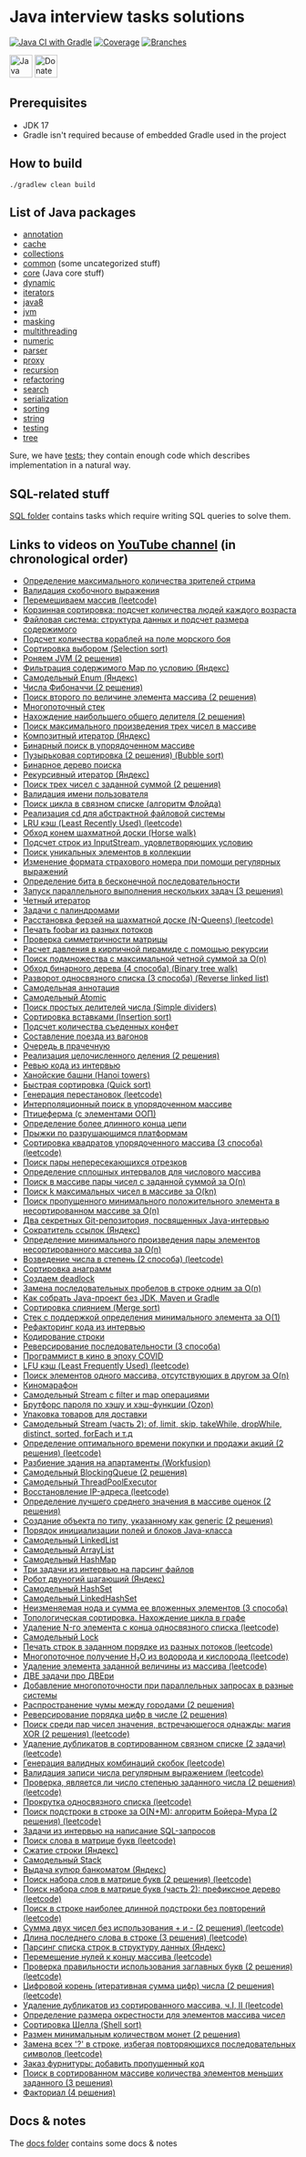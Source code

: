 
# Java interview tasks solutions

[![Java CI with Gradle](https://github.com/andrei-punko/java-interview-coding/actions/workflows/gradle.yml/badge.svg)](https://github.com/andrei-punko/java-interview-coding/actions/workflows/gradle.yml)
[![Coverage](.github/badges/jacoco.svg)](https://github.com/andrei-punko/java-interview-coding/actions/workflows/gradle.yml)
[![Branches](.github/badges/branches.svg)](https://github.com/andrei-punko/java-interview-coding/actions/workflows/gradle.yml)

<a href="https://andrei-punko.github.io/java-interview-faq-n-answers"><img src="images/button_java-interview-faq.png" alt="Java interview FAQ" height="40"/></a>
<a href="https://boosty.to/andd3dfx"><img src="images/button_donate.png" alt="Donate" height="40"/></a>

## Prerequisites
- JDK 17
- Gradle isn't required because of embedded Gradle used in the project

## How to build
```shell
./gradlew clean build
```

## List of Java packages
- [annotation](src/main/java/by/andd3dfx/annotation)
- [cache](src/main/java/by/andd3dfx/cache)
- [collections](src/main/java/by/andd3dfx/collections)
- [common](src/main/java/by/andd3dfx/common) (some uncategorized stuff)
- [core](src/main/java/by/andd3dfx/core) (Java core stuff)
- [dynamic](src/main/java/by/andd3dfx/dynamic)
- [iterators](src/main/java/by/andd3dfx/iterators)
- [java8](src/main/java/by/andd3dfx/java8)
- [jvm](src/main/java/by/andd3dfx/jvm)
- [masking](src/main/java/by/andd3dfx/masking)
- [multithreading](src/main/java/by/andd3dfx/multithreading)
- [numeric](src/main/java/by/andd3dfx/numeric)
- [parser](src/main/java/by/andd3dfx/parser)
- [proxy](src/main/java/by/andd3dfx/proxy)
- [recursion](src/main/java/by/andd3dfx/recursion)
- [refactoring](src/main/java/by/andd3dfx/refactoring)
- [search](src/main/java/by/andd3dfx/search)
- [serialization](src/main/java/by/andd3dfx/serialization)
- [sorting](src/main/java/by/andd3dfx/sorting)
- [string](src/main/java/by/andd3dfx/string)
- [testing](src/main/java/by/andd3dfx/testing)
- [tree](src/main/java/by/andd3dfx/tree)

Sure, we have [tests](src/test/java/by/andd3dfx);
they contain enough code which describes implementation in a natural way.

## SQL-related stuff
[SQL folder](sql/README.md) contains tasks which require writing SQL queries to solve them.

## Links to videos on [YouTube channel](https://www.youtube.com/@andd3dfx) (in chronological order)
- [Определение максимального количества зрителей стрима](https://www.youtube.com/watch?v=uMikT-xpE-w)
- [Валидация скобочного выражения](https://www.youtube.com/watch?v=cTHWJNfjHzE)
- [Перемешиваем массив (leetcode)](https://www.youtube.com/watch?v=d9a7Mpm222M)
- [Корзинная сортировка: подсчет количества людей каждого возраста](https://www.youtube.com/watch?v=vFsDPm7ecsM)
- [Файловая система: структура данных и подсчет размера содержимого](https://www.youtube.com/watch?v=j6wr8qCaVeE)
- [Подсчет количества кораблей на поле морского боя](https://www.youtube.com/watch?v=9ypQAA7ilYo)
- [Сортировка выбором (Selection sort)](https://www.youtube.com/watch?v=sQLeZOOmxlo)
- [Роняем JVM (2 решения)](https://www.youtube.com/watch?v=FTR-_QqcH-I)
- [Фильтрация содержимого Map по условию (Яндекс)](https://www.youtube.com/watch?v=YBHM4xStiCM)
- [Самодельный Enum (Яндекс)](https://www.youtube.com/watch?v=41sJn7MQFc4)
- [Числа Фибоначчи (2 решения)](https://www.youtube.com/watch?v=S5rfbd8JkWw)
- [Поиск второго по величине элемента массива (2 решения)](https://www.youtube.com/watch?v=TYU9OsImhP8)
- [Многопоточный стек](https://www.youtube.com/watch?v=R6yUAA82_3Y)
- [Нахождение наибольшего общего делителя (2 решения)](https://www.youtube.com/watch?v=OzGTTkysIew)
- [Поиск максимального произведения трех чисел в массиве](https://www.youtube.com/watch?v=wzO6abwg4y4)
- [Композитный итератор (Яндекс)](https://www.youtube.com/watch?v=8V_t64QLN7Q)
- [Бинарный поиск в упорядоченном массиве](https://www.youtube.com/watch?v=YegVbWwIHFA)
- [Пузырьковая сортировка (2 решения) (Bubble sort)](https://www.youtube.com/watch?v=vK4BTGVELwk)
- [Бинарное дерево поиска](https://www.youtube.com/watch?v=DGLiObeU04A)
- [Рекурсивный итератор (Яндекс)](https://www.youtube.com/watch?v=dnR4xhkdx1I)
- [Поиск трех чисел с заданной суммой (2 решения)](https://www.youtube.com/watch?v=P-2jXiQ1OFo)
- [Валидация имени пользователя](https://www.youtube.com/watch?v=27zJPML4SYg)
- [Поиск цикла в связном списке (алгоритм Флойда)](https://www.youtube.com/watch?v=5IcvvtfLGvM)
- [Реализация cd для абстрактной файловой системы](https://www.youtube.com/watch?v=HLoLoIaL--I)
- [LRU кэш (Least Recently Used) (leetcode)](https://www.youtube.com/watch?v=ZrF5s4_jNZk)
- [Обход конем шахматной доски (Horse walk)](https://www.youtube.com/watch?v=keNYNcQi9o8)
- [Подсчет строк из InputStream, удовлетворяющих условию](https://www.youtube.com/watch?v=XDIgxvYAGfY)
- [Поиск уникальных элементов в коллекции](https://www.youtube.com/watch?v=YaApEnhQEks)
- [Изменение формата страхового номера при помощи регулярных выражений](https://www.youtube.com/watch?v=SdNLzjbXyo8)
- [Определение бита в бесконечной последовательности](https://www.youtube.com/watch?v=AB896M2cJr4)
- [Запуск параллельного выполнения нескольких задач (3 решения)](https://www.youtube.com/watch?v=jPCnLumA4x8)
- [Четный итератор](https://www.youtube.com/watch?v=wY5Hg3KrLqw)
- [Задачи с палиндромами](https://www.youtube.com/watch?v=XZMOlvKRzd0)
- [Расстановка ферзей на шахматной доске (N-Queens) (leetcode)](https://www.youtube.com/watch?v=v9kctJiD4KQ)
- [Печать foobar из разных потоков](https://www.youtube.com/watch?v=UVrrfYTiRo8)
- [Проверка симметричности матрицы](https://www.youtube.com/watch?v=DwLLrRRPFkw)
- [Расчет давления в кирпичной пирамиде с помощью рекурсии](https://www.youtube.com/watch?v=dDk8FUEvFZo)
- [Поиск подмножества с максимальной четной суммой за O(n)](https://www.youtube.com/watch?v=GgZvAwyrAC0)
- [Обход бинарного дерева (4 способа) (Binary tree walk)](https://www.youtube.com/watch?v=cEd6CPAp90I)
- [Разворот односвязного списка (3 способа) (Reverse linked list)](https://www.youtube.com/watch?v=iEKdRgKNurg)
- [Самодельная аннотация](https://www.youtube.com/watch?v=ERKYwftYjtk)
- [Самодельный Atomic](https://www.youtube.com/watch?v=4SFuAGa6GfU)
- [Поиск простых делителей числа (Simple dividers)](https://www.youtube.com/watch?v=EEN6tBfXGt8)
- [Сортировка вставками (Insertion sort)](https://www.youtube.com/watch?v=NIvyCMC7NgU)
- [Подсчет количества съеденных конфет](https://www.youtube.com/watch?v=UNz2nM2qQ3E)
- [Составление поезда из вагонов](https://www.youtube.com/watch?v=ToXzQU6vIKw)
- [Очередь в прачечную](https://www.youtube.com/watch?v=reTyOF3yo5k)
- [Реализация целочисленного деления (2 решения)](https://www.youtube.com/watch?v=jhKuxPDCa54)
- [Ревью кода из интервью](https://www.youtube.com/watch?v=8spUH04041U)
- [Ханойские башни (Hanoi towers)](https://www.youtube.com/watch?v=8fkHg9JKKmg)
- [Быстрая сортировка (Quick sort)](https://www.youtube.com/watch?v=lp1UsN1-_p4)
- [Генерация перестановок (leetcode)](https://www.youtube.com/watch?v=PyRnm2mFZbk)
- [Интерполяционный поиск в упорядоченном массиве](https://www.youtube.com/watch?v=kRTntkCB_a4)
- [Птицеферма (с элементами ООП)](https://www.youtube.com/watch?v=tQAJRQrc2Aw)
- [Определение более длинного конца цепи](https://www.youtube.com/watch?v=KAqZwNY7yUc)
- [Прыжки по разрушающимся платформам](https://www.youtube.com/watch?v=okH8weUwc8k)
- [Сортировка квадратов упорядоченного массива (3 способа) (leetcode)](https://www.youtube.com/watch?v=49DpyzZN4NM)
- [Поиск пары непересекающихся отрезков](https://www.youtube.com/watch?v=W7irv3Wy7Kw)
- [Определение сплошных интервалов для числового массива](https://www.youtube.com/watch?v=ql6TROfbnYk)
- [Поиск в массиве пары чисел с заданной суммой за O(n)](https://www.youtube.com/watch?v=CrQdpjsr26w)
- [Поиск k максимальных чисел в массиве за O(kn)](https://www.youtube.com/watch?v=iBOodbu0wKQ)
- [Поиск пропущенного минимального положительного элемента в несортированном массиве за O(n)](https://www.youtube.com/watch?v=0i7x_YEXOpA)
- [Два секретных Git-репозитория, посвященных Java-интервью](https://www.youtube.com/watch?v=NpcB1gsTkMg)
- [Сократитель ссылок (Яндекс)](https://www.youtube.com/watch?v=iUBWIZE_vo4)
- [Определение минимального произведения пары элементов несортированного массива за O(n)](https://www.youtube.com/watch?v=QilFm81ukEw)
- [Возведение числа в степень (2 способа) (leetcode)](https://www.youtube.com/watch?v=peiEt6TkpLU)
- [Сортировка анаграмм](https://www.youtube.com/watch?v=_i77ixQLijs)
- [Создаем deadlock](https://www.youtube.com/watch?v=xuWU_6JTXi4)
- [Замена последовательных пробелов в строке одним за O(n)](https://www.youtube.com/watch?v=2jszDhWtLes)
- [Как собрать Java-проект без JDK, Maven и Gradle](https://www.youtube.com/watch?v=gbF2zVvndLg)
- [Сортировка слиянием (Merge sort)](https://www.youtube.com/watch?v=QsXDi0MABA0)
- [Стек с поддержкой определения минимального элемента за O(1)](https://www.youtube.com/watch?v=-Y-_0R8tfyk)
- [Рефакторинг кода из интервью](https://www.youtube.com/watch?v=jdnNYxVk5BE)
- [Кодирование строки](https://www.youtube.com/watch?v=Lw4gg7tkWQE)
- [Реверсирование последовательности (3 способа)](https://www.youtube.com/watch?v=Ql6JGqcSiNk)
- [Программист в кино в эпоху COVID](https://www.youtube.com/watch?v=ClBUqbfSJ18)
- [LFU кэш (Least Frequently Used) (leetcode)](https://www.youtube.com/watch?v=4hhu0cSVUCA)
- [Поиск элементов одного массива, отсутствующих в другом за O(n)](https://www.youtube.com/watch?v=bJIzoT-CmUg)
- [Киномарафон](https://www.youtube.com/watch?v=2hGoj3v5JVQ)
- [Самодельный Stream с filter и map операциями](https://www.youtube.com/watch?v=LvBjS17CatQ)
- [Брутфорс пароля по хэшу и хэш-функции (Ozon)](https://www.youtube.com/watch?v=-TjrkxilGn0)
- [Упаковка товаров для доставки](https://www.youtube.com/watch?v=ZDntf64fW5Q)
- [Самодельный Stream (часть 2): of, limit, skip, takeWhile, dropWhile, distinct, sorted, forEach и т.д](https://www.youtube.com/watch?v=iuzWoSzl1to)
- [Определение оптимального времени покупки и продажи акций (2 решения) (leetcode)](https://www.youtube.com/watch?v=XYPIKrEBbCc)
- [Разбиение здания на апартаменты (Workfusion)](https://www.youtube.com/watch?v=W3RefFMsnRo)
- [Самодельный BlockingQueue (2 решения)](https://www.youtube.com/watch?v=eMn_KjkFGds)
- [Самодельный ThreadPoolExecutor](https://www.youtube.com/watch?v=FmJasJ-W-Rs)
- [Восстановление IP-адреса (leetcode)](https://www.youtube.com/watch?v=bpSA5MJ36UQ)
- [Определение лучшего среднего значения в массиве оценок (2 решения)](https://www.youtube.com/watch?v=cdLSKHrfg4A)
- [Создание объекта по типу, указанному как generic (2 решения)](https://www.youtube.com/watch?v=vkn_2w-oJIo)
- [Порядок инициализации полей и блоков Java-класса](https://www.youtube.com/watch?v=rnf7cMbRado)
- [Самодельный LinkedList](https://www.youtube.com/watch?v=vHjvNHBQP3o)
- [Самодельный ArrayList](https://www.youtube.com/watch?v=u7Vyh567ljs)
- [Самодельный HashMap](https://www.youtube.com/watch?v=-GECqwRV8Uw)
- [Три задачи из интервью на парсинг файлов](https://www.youtube.com/watch?v=4DGhiBXFhUc)
- [Робот двуногий шагающий (Яндекс)](https://www.youtube.com/watch?v=MBANIKUlpEs)
- [Самодельный HashSet](https://www.youtube.com/watch?v=aTbKxApYNYk)
- [Самодельный LinkedHashSet](https://www.youtube.com/watch?v=GlV87RWHhOQ)
- [Неизменяемая нода и сумма ее вложенных элементов (3 способа)](https://www.youtube.com/watch?v=UaeleszV00w)
- [Топологическая сортировка. Нахождение цикла в графе](https://www.youtube.com/watch?v=FiNIYTJO0qM)
- [Удаление N-го элемента с конца односвязного списка (leetcode)](https://www.youtube.com/watch?v=1cn_3eCvnq0)
- [Самодельный Lock](https://www.youtube.com/watch?v=QdvsNhf5FI4)
- [Печать строк в заданном порядке из разных потоков (leetcode)](https://www.youtube.com/watch?v=UTmv-H2xc9Y)
- [Многопоточное получение H₂O из водорода и кислорода (leetcode)](https://www.youtube.com/watch?v=7S9e_vXuVFE)
- [Удаление элемента заданной величины из массива (leetcode)](https://www.youtube.com/watch?v=ECdosiz1ZPM)
- [ДВЕ задачи про ДВЕри](https://www.youtube.com/watch?v=ix81AbCNiBE)
- [Добавление многопоточности при параллельных запросах в разные системы](https://www.youtube.com/watch?v=3IGsZy0uTSk)
- [Распространение чумы между городами (2 решения)](https://www.youtube.com/watch?v=Ei1uCCD_Iqg)
- [Реверсирование порядка цифр в числе (2 решения)](https://www.youtube.com/watch?v=w3C4L7GxD7M)
- [Поиск среди пар чисел значения, встречающегося однажды: магия XOR (2 решения) (leetcode)](https://www.youtube.com/watch?v=dNB8tOvx5Gk)
- [Удаление дубликатов в сортированном связном списке (2 задачи) (leetcode)](https://www.youtube.com/watch?v=ryE_Q_AtAg8)
- [Генерация валидных комбинаций скобок (leetcode)](https://www.youtube.com/watch?v=UMBenJ4PZKU)
- [Валидация записи числа регулярным выражением (leetcode)](https://www.youtube.com/watch?v=Xy0iJ7w_UO8)
- [Проверка, является ли число степенью заданного числа (2 решения) (leetcode)](https://www.youtube.com/watch?v=E1Gue5EcvK4)
- [Прокрутка односвязного списка (leetcode)](https://www.youtube.com/watch?v=6tyflwO6PwY)
- [Поиск подстроки в строке за O(N+M): алгоритм Бойера-Мура (2 решения) (leetcode)](https://www.youtube.com/watch?v=77fzfJIs_YY)
- [Задачи из интервью на написание SQL-запросов](https://www.youtube.com/watch?v=GjDF_LdwYHU)
- [Поиск слова в матрице букв (leetcode)](https://www.youtube.com/watch?v=FsKU04anMtE)
- [Сжатие строки (Яндекс)](https://www.youtube.com/watch?v=s3sGF7C6cV8)
- [Самодельный Stack](https://www.youtube.com/watch?v=sZ-DrSHhrWc)
- [Выдача купюр банкоматом (Яндекс)](https://www.youtube.com/watch?v=LDKZtDevRRI)
- [Поиск набора слов в матрице букв (2 решения) (leetcode)](https://www.youtube.com/watch?v=DTyMyr6bNGw)
- [Поиск набора слов в матрице букв (часть 2): префиксное дерево (leetcode)](https://www.youtube.com/watch?v=CLYbm21pvig)
- [Поиск в строке наиболее длинной подстроки без повторений (leetcode)](https://www.youtube.com/watch?v=Jj66XXja4LY)
- [Сумма двух чисел без использования + и - (2 решения) (leetcode)](https://www.youtube.com/watch?v=W_Vja_AFKFg)
- [Длина последнего слова в строке (3 решения) (leetcode)](https://www.youtube.com/watch?v=Kev5TpsfKT4)
- [Парсинг списка строк в структуру данных (Яндекс)](https://www.youtube.com/watch?v=RW1DcmbzbQ8)
- [Перемещение нулей к концу массива (leetcode)](https://youtu.be/IV5EIDRYZ9U)
- [Проверка правильности использования заглавных букв (2 решения) (leetcode)](https://youtu.be/v0EkBQbFQpk)
- [Цифровой корень (итеративная сумма цифр) числа (2 решения) (leetcode)](https://www.youtube.com/watch?v=04ezQ_--SIs)
- [Удаление дубликатов из сортированного массива, ч.I, II (leetcode)](https://www.youtube.com/watch?v=gbReaBoFHkc)
- [Определение размера окрестности для элементов массива чисел](https://www.youtube.com/watch?v=GyiMCtUWnUk)
- [Сортировка Шелла (Shell sort)](https://www.youtube.com/watch?v=1wyVIGI7EX8)
- [Размен минимальным количеством монет (2 решения)](https://www.youtube.com/watch?v=K1xPbYPslRU)
- [Замена всех '?' в строке, избегая повторяющихся последовательных символов (leetcode)](https://www.youtube.com/watch?v=OgMnvWfhqrk)
- [Заказ фурнитуры: добавить пропущенный код](https://www.youtube.com/watch?v=TNgR6JaxwFg)
- [Поиск в сортированном массиве количества элементов меньших заданного (3 решения)](https://www.youtube.com/watch?v=a2dvtrdi1YI)
- [Факториал (4 решения)](https://www.youtube.com/watch?v=HZrTppQjXVs)

## Docs & notes
The [docs folder](./docs) contains some docs & notes
